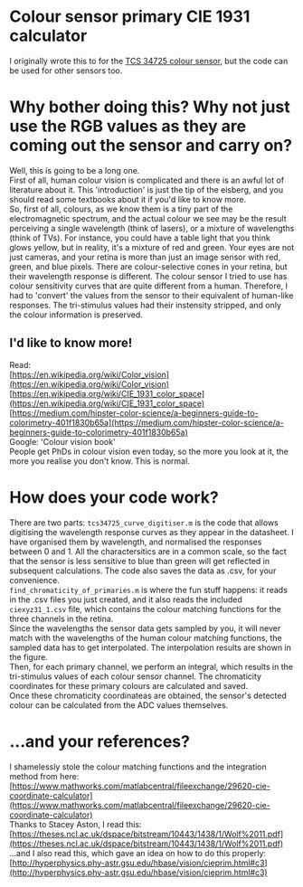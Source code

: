 
# Colour sensor primary CIE 1931 calculator

I originally wrote this to for the [TCS 34725 colour sensor](https://www.adafruit.com/product/1334), but the code can be used for other sensors too.

# Why bother doing this? Why not just use the RGB values as they are coming out the sensor and carry on?

Well, this is going to be a long one.  
First of all, human colour vision is complicated and there is an awful lot of literature about it. This 'introduction' is just the tip of the eisberg, and you should read some textbooks about it if you'd like to know more.  
So, first of all, colours, as we know them is a tiny part of the electromagnetic spectrum, and the actual colour we see may be the result perceiving a single wavelength (think of lasers), or a mixture of wavelengths (think of TVs). For instance, you could have a table light that you think glows yellow, but in reality, it's a mixture of red and green. Your eyes are not just cameras, and your retina is more than just an image sensor with red, green, and blue pixels. There are colour-selective cones in your retina, but their wavelength response is different. The colour sensor I tried to use has colour sensitivity curves that are quite different from a human. Therefore, I had to 'convert' the values from the sensor to their equivalent of human-like responses. The tri-stimulus values had their instensity stripped, and only the colour information is preserved.  

## I'd like to know more!

Read:  
[https://en.wikipedia.org/wiki/Color_vision](https://en.wikipedia.org/wiki/Color_vision)  
[https://en.wikipedia.org/wiki/CIE_1931_color_space](https://en.wikipedia.org/wiki/CIE_1931_color_space)  
[https://medium.com/hipster-color-science/a-beginners-guide-to-colorimetry-401f1830b65a](https://medium.com/hipster-color-science/a-beginners-guide-to-colorimetry-401f1830b65a)  
Google: 'Colour vision book'  
People get PhDs in colour vision even today, so the more you look at it, the more you realise you don't know. This is normal.

# How does your code work?

There are two parts:
`tcs34725_curve_digitiser.m` is the code that allows digitising the wavelength response curves as they appear in the datasheet. I have organised them by wavelength, and normalised the responses between 0 and 1. All the charactersitics are in a common scale, so the fact that the sensor is less sensitive to blue than green will get reflected in subsequent calculations. The code also saves the data as .csv, for your convenience.  
`find_chromaticity_of_primaries.m` is where the fun stuff happens: it reads in the .csv files you just created, and it also reads the included `ciexyz31_1.csv` file, which contains the colour matching functions for the three channels in the retina.  
Since the wavelengths the sensor data gets sampled by you, it will never match with the wavelengths of the human colour matching functions, the sampled data has to get interpolated. The interpolation results are shown in the figure.  
Then, for each primary channel, we perform an integral, which results in the tri-stimulus values of each colour sensor channel. The chromaticity coordinates for these primary colours are calculated and saved.  
Once these chromaticity coordinateas are obtained, the sensor's detected colour can be calculated from the ADC values themselves.

# ...and your references?

I shamelessly stole the colour matching functions and the integration method from here:
[https://www.mathworks.com/matlabcentral/fileexchange/29620-cie-coordinate-calculator](https://www.mathworks.com/matlabcentral/fileexchange/29620-cie-coordinate-calculator)  
Thanks to Stacey Aston, I read this:  
[https://theses.ncl.ac.uk/dspace/bitstream/10443/1438/1/Wolf%2011.pdf](https://theses.ncl.ac.uk/dspace/bitstream/10443/1438/1/Wolf%2011.pdf)  
...and I also read this, which gave an idea on how to do this properly:
[http://hyperphysics.phy-astr.gsu.edu/hbase/vision/cieprim.html#c3](http://hyperphysics.phy-astr.gsu.edu/hbase/vision/cieprim.html#c3)